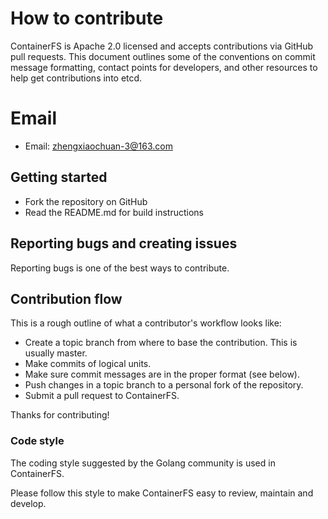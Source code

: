 # How to contribute

ContainerFS is Apache 2.0 licensed and accepts contributions via GitHub pull requests. This document outlines some of the conventions on commit message formatting, contact points for developers, and other resources to help get contributions into etcd.

# Email 

- Email: zhengxiaochuan-3@163.com

## Getting started

- Fork the repository on GitHub
- Read the README.md for build instructions

## Reporting bugs and creating issues

Reporting bugs is one of the best ways to contribute. 

## Contribution flow

This is a rough outline of what a contributor's workflow looks like:

- Create a topic branch from where to base the contribution. This is usually master.
- Make commits of logical units.
- Make sure commit messages are in the proper format (see below).
- Push changes in a topic branch to a personal fork of the repository.
- Submit a pull request to ContainerFS.

Thanks for contributing!

### Code style

The coding style suggested by the Golang community is used in ContainerFS.

Please follow this style to make ContainerFS easy to review, maintain and develop.
